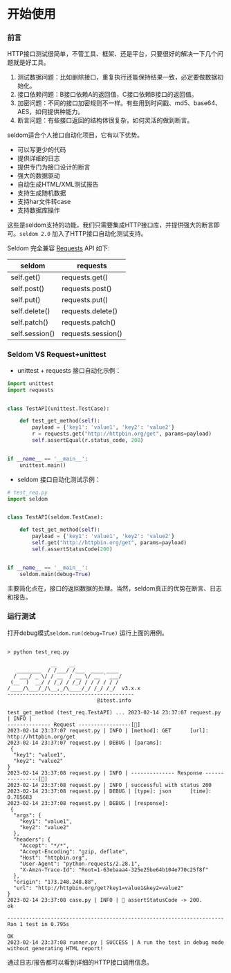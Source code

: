 # 开始使用

### 前言

HTTP接口测试很简单，不管工具、框架、还是平台，只要很好的解决一下几个问题就是好工具。

1. 测试数据问题：比如删除接口，重复执行还能保持结果一致，必定要做数据初始化。
2. 接口依赖问题：B接口依赖A的返回值，C接口依赖B接口的返回值。
3. 加密问题：不同的接口加密规则不一样。有些用到时间戳、md5、base64、AES，如何提供种能力。
4. 断言问题：有些接口返回的结构体很复杂，如何灵活的做到断言。

seldom适合个人接口自动化项目，它有以下优势。

* 可以写更少的代码
* 提供详细的日志
* 提供专门为接口设计的断言
* 强大的数据驱动
* 自动生成HTML/XML测试报告
* 支持生成随机数据
* 支持har文件转case
* 支持数据库操作

这些是seldom支持的功能，我们只需要集成HTTP接口库，并提供强大的断言即可。`seldom 2.0` 加入了HTTP接口自动化测试支持。

Seldom 完全兼容 [Requests](https://docs.python-requests.org/en/master/) API 如下:

| seldom          | requests            |
|-----------------|---------------------|
| self.get()      | requests.get()      |
| self.post()     | requests.post()     |
| self.put()      | requests.put()      |
| self.delete()   | requests.delete()   |
| self.patch()    | requests.patch()    |
| self.session()  | requests.session()  |

### Seldom VS Request+unittest

* unittest + requests 接口自动化示例：

```python
import unittest
import requests


class TestAPI(unittest.TestCase):

    def test_get_method(self):
        payload = {'key1': 'value1', 'key2': 'value2'}
        r = requests.get("http://httpbin.org/get", params=payload)
        self.assertEqual(r.status_code, 200)


if __name__ == '__main__':
    unittest.main()
```

* seldom 接口自动化测试示例：

```python
# test_req.py
import seldom


class TestAPI(seldom.TestCase):

    def test_get_method(self):
        payload = {'key1': 'value1', 'key2': 'value2'}
        self.get("http://httpbin.org/get", params=payload)
        self.assertStatusCode(200)


if __name__ == '__main__':
    seldom.main(debug=True)
```

主要简化点在，接口的返回数据的处理。当然，seldom真正的优势在断言、日志和报告。


### 运行测试

打开debug模式`seldom.run(debug=True)` 运行上面的用例。

```shell

> python test_req.py

              __    __
   ________  / /___/ /___  ____ ____
  / ___/ _ \/ / __  / __ \/ __ ` ___/
 (__  )  __/ / /_/ / /_/ / / / / / /
/____/\___/_/\__,_/\____/_/ /_/ /_/  v3.x.x
-----------------------------------------
                             @itest.info

test_get_method (test_req.TestAPI) ... 2023-02-14 23:37:07 request.py | INFO |
-------------- Request -----------------[🚀]
2023-02-14 23:37:07 request.py | INFO | [method]: GET      [url]: http://httpbin.org/get
2023-02-14 23:37:07 request.py | DEBUG | [params]:
 {
  "key1": "value1",
  "key2": "value2"
}
2023-02-14 23:37:08 request.py | INFO | -------------- Response ----------------[🛬️]
2023-02-14 23:37:08 request.py | INFO | successful with status 200
2023-02-14 23:37:08 request.py | DEBUG | [type]: json      [time]: 0.785683
2023-02-14 23:37:08 request.py | DEBUG | [response]:
 {
  "args": {
    "key1": "value1",
    "key2": "value2"
  },
  "headers": {
    "Accept": "*/*",
    "Accept-Encoding": "gzip, deflate",
    "Host": "httpbin.org",
    "User-Agent": "python-requests/2.28.1",
    "X-Amzn-Trace-Id": "Root=1-63ebaaa4-325e25be64b104e770c25f8f"
  },
  "origin": "173.248.248.88",
  "url": "http://httpbin.org/get?key1=value1&key2=value2"
}
2023-02-14 23:37:08 case.py | INFO | 👀 assertStatusCode -> 200.
ok

----------------------------------------------------------------------
Ran 1 test in 0.795s

OK
2023-02-14 23:37:08 runner.py | SUCCESS | A run the test in debug mode without generating HTML report!
```

通过日志/报告都可以看到详细的HTTP接口调用信息。

